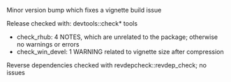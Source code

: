 Minor version bump which fixes a vignette build issue

Release checked with: devtools::check* tools
- check_rhub: 4 NOTES, which are unrelated to the package; otherwise no warnings or errors
- check_win_devel: 1 WARNING related to vignette size after compression

Reverse dependencies checked with revdepcheck::revdep_check; no issues